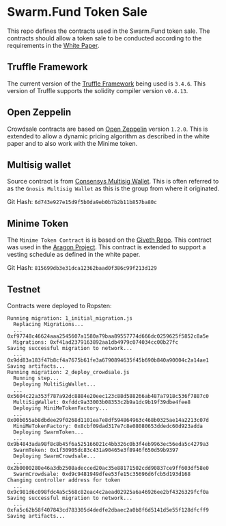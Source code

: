 # Swarm.Fund Token Sale

This repo defines the contracts used in the Swarm.Fund token sale.  The contracts should allow a token sale to be conducted according to the requirements in the [White Paper](http://sites.swarm.fund/whitepapers/Cooperative-Ownership-Platform-for-Real-Assets.pdf).

## Truffle Framework

The current version of the [Truffle Framework](https://github.com/trufflesuite/truffle) being used is `3.4.6`.  This version of Truffle supports the solidity compiler version `v0.4.13`.

## Open Zeppelin

Crowdsale contracts are based on [Open Zeppelin](https://github.com/OpenZeppelin/zeppelin-solidity) version `1.2.0`.  This is extended to allow a dynamic pricing algorithm as described in the white paper and to also work with the Minime token.

## Multisig wallet

Source contract is from [Consensys Multisig Wallet](https://github.com/ConsenSys/MultiSigWallet/blob/master/contracts/solidity/MultiSigWallet.sol).  This is often referred to as the `Gnosis Multisig Wallet` as this is the group from where it originated.

Git Hash: `6d743e927e15d9f5b0da9eb0b7b2b11b857ba80c`

## Minime Token

The `Minime Token Contract` is is based on the [Giveth Repo](https://github.com/Giveth/minime).  This contract was used in the [Aragon Project](https://github.com/aragon/aragon-network-token).  This contract is extended to support a vesting schedule as defined in the white paper.

Git Hash: `815699db3e31dca12362baad0f386c99f213d129`



## Testnet

Contracts were deployed to Ropsten:

```
Running migration: 1_initial_migration.js
  Replacing Migrations...
  ... 0xf97748c46624aaa2545607a1580a79baa89557774d666dc0259625f5852c8a5e
  Migrations: 0xf41ad2379163892aa1db4979c074034cc00b27fc
Saving successful migration to network...
  ... 0x9dd83a183f47b8cf4a7675b61fe3a6790894635f45b690b840a90004c2a14ae1
Saving artifacts...
Running migration: 2_deploy_crowdsale.js
  Running step...
  Deploying MultiSigWallet...
  ... 0x5604c22a353f787a92dc8884e20eec123c88d588266ab487a7918c536f7887c0
  MultiSigWallet: 0xfddc9a33003b08353c2b9a1dc9b19f39dbe4fee8
  Deploying MiniMeTokenFactory...
  ... 0x00b055ab8dbdee29f0268d1101ea7e8df594864963c468b0325ae14a2213c07d
  MiniMeTokenFactory: 0x8cbf09dad317e7c8e08080653ddedc60d923adda
  Deploying SwarmToken...
  ... 0x9b4843ada98f8c8b45f6a525166021c4bb326c0b3f4eb9963ec56eda5c4279a3
  SwarmToken: 0x1f30905dc83c431a90465e3f8946f650d59b9397
  Deploying SwarmCrowdsale...
  ... 0x2b0000280e46a3db2508adecced20ac35e88171502cdd90837ce9ff603df58e0
  SwarmCrowdsale: 0xd9c9481949dfee53fe15c35696d6fcb5d193d168
Changing controller address for token
  ... 0x9c981d6c098fdc4a5c568c82eac4c2aead02925a6a46926ee2bf4326329fcf0a
Saving successful migration to network...
  ... 0xfa5c62b58f407843cd783305d4dedfe2dbaec2a0b8f6d5141d5e55f128dfcff9
Saving artifacts...
```